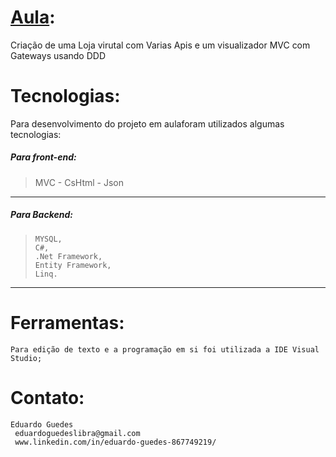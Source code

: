 # [Aula](https://desenvolvedor.io/curso/asp-net-core-enterprise-applications):

Criação de uma Loja virutal com Varias Apis e um visualizador MVC com Gateways usando DDD

# Tecnologias:

Para desenvolvimento do projeto em aulaforam utilizados algumas tecnologias:

##### Para front-end:

> MVC - CsHtml - Json

---



##### Para Backend:

>
>     MYSQL,
>     C#,
>     .Net Framework,
>     Entity Framework,
>     Linq.

---



# Ferramentas:

    Para edição de texto e a programação em si foi utilizada a IDE Visual Studio;

# Contato:

    Eduardo Guedes
	 eduardoguedeslibra@gmail.com
	 www.linkedin.com/in/eduardo-guedes-867749219/
